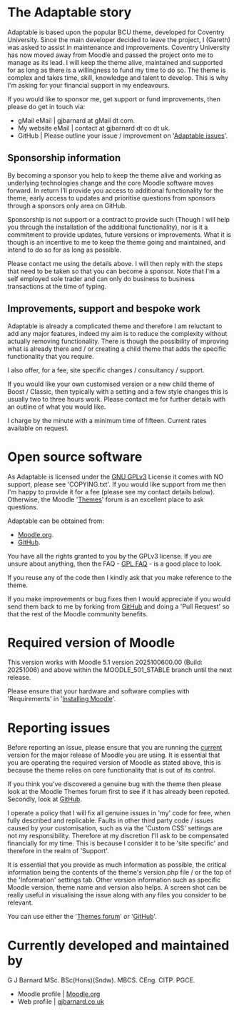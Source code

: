 The Adaptable story
===================
Adaptable is based upon the popular BCU theme, developed for Coventry University.  Since the main developer decided to leave the
project, I (Gareth) was asked to assist in maintenance and improvements.  Coventry University has now moved away from Moodle and
passed the project onto me to manage as its lead.  I will keep the theme alive, maintained and supported for as long as there is
a willingness to fund my time to do so.  The theme is complex and takes time, skill, knowledge and talent to develop.  This is why
I'm asking for your financial support in my endeavours.

If you would like to sponsor me, get support or fund improvements, then please do get in touch via:

- gMail eMail | gjbarnard at gMail dt com.
- My website eMail | contact at gjbarnard dt co dt uk.
- GitHub | Please outline your issue / improvement on '[Adaptable issues](https://github.com/gjbarnard/moodle-theme_adaptable/issues)'.

Sponsorship information
-----------------------
By becoming a sponsor you help to keep the theme alive and working as underlying technologies change and the core Moodle software
moves forward.  In return I’ll provide you access to additional functionality for the theme, early access to updates and prioritise
questions from sponsors through a sponsors only area on GitHub.

Sponsorship is not support or a contract to provide such (Though I will help you through the installation of the additional
functionality), nor is it a commitment to provide updates, future versions or improvements.  What it is though is an incentive
to me to keep the theme going and maintained, and intend to do so for as long as possible.

Please contact me using the details above.  I will then reply with the steps that need to be taken so that you can become a sponsor.
Note that I'm a self employed sole trader and can only do business to business transactions at the time of typing.

Improvements, support and bespoke work
--------------------------------------
Adaptable is already a complicated theme and therefore I am reluctant to add any major features, indeed my aim is to reduce the
complexity without actually removing functionality.  There is though the possibility of improving what is already there and / or
creating a child theme that adds the specific functionality that you require.

I also offer, for a fee, site specific changes / consultancy / support.

If you would like your own customised version or a new child theme of Boost / Classic, then typically with a setting and a few style
changes this is usually two to three hours work.  Please contact me for further details with an outline of what you would like.

I charge by the minute with a minimum time of fifteen.  Current rates available on request.

Open source software
====================
As Adaptable is licensed under the [GNU GPLv3](https://www.gnu.org/licenses/gpl-3.0.en.html) License it comes with NO support,
please see 'COPYING.txt'. If you would like support from me then I'm happy to provide it for a fee (please see my contact details
below).  Otherwise, the Moodle '[Themes](https://moodle.org/mod/forum/view.php?id=46)' forum is an excellent place to ask questions.

Adaptable can be obtained from:

* [Moodle.org](https://moodle.org/plugins/theme_adaptable).
* [GitHub](https://github.com/gjbarnard/moodle-theme_adaptable/releases).

You have all the rights granted to you by the GPLv3 license.  If you are unsure about anything, then the
FAQ - [GPL FAQ](https://www.gnu.org/licenses/gpl-faq.html) - is a good place to look.

If you reuse any of the code then I kindly ask that you make reference to the theme.

If you make improvements or bug fixes then I would appreciate if you would send them back to me by forking from
[GitHub](https://github.com/gjbarnard/moodle-theme_adaptable/) and doing a 'Pull Request' so that the rest of the Moodle community
benefits.

Required version of Moodle
==========================
This version works with Moodle 5.1 version 2025100600.00 (Build: 20251006) and above within the MOODLE_501_STABLE branch until the
next release.

Please ensure that your hardware and software complies with 'Requirements' in '[Installing Moodle](https://docs.moodle.org/501/en/Installing_Moodle)'.

Reporting issues
================
Before reporting an issue, please ensure that you are running the [current](https://moodle.org/plugins/theme_adaptable) version for
the major release of Moodle you are using.  It is essential that you are operating the required version of Moodle as stated above,
this is because the theme relies on core functionality that is out of its control.

If you think you've discovered a genuine bug with the theme then please look at the Moodle Themes forum first to see if it
has already been repoted.  Secondly, look at [GitHub](https://github.com/gjbarnard/moodle-theme_adaptable/issues).

I operate a policy that I will fix all genuine issues in 'my' code for free, when fully described and replicable.  Faults in
other third party code / issues caused by your customisation, such as via the 'Custom CSS' settings are not my responsibility.
Therefore at my discretion I'll ask to be compensated financially for my time.  This is because I consider it to be 'site specific'
and therefore in the realm of 'Support'.

It is essential that you provide as much information as possible, the critical information being the contents of the theme's
version.php file / or the top of the 'Information' settings tab.  Other version information such as specific Moodle version,
theme name and version also helps.  A screen shot can be really useful in visualising the issue along with any files you consider
to be relevant.

You can use either the '[Themes forum](https://moodle.org/mod/forum/view.php?id=46)' or '[GitHub](https://github.com/gjbarnard/moodle-theme_adaptable/issues)'.

Currently developed and maintained by
=====================================
G J Barnard MSc. BSc(Hons)(Sndw). MBCS. CEng. CITP. PGCE.

- Moodle profile | [Moodle.org](http://moodle.org/user/profile.php?id=442195)
- Web profile | [gjbarnard.co.uk](https://gjbarnard.co.uk)
